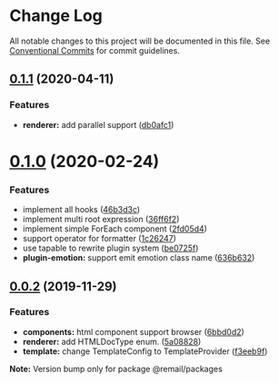 # Change Log

All notable changes to this project will be documented in this file.
See [Conventional Commits](https://conventionalcommits.org) for commit guidelines.

## [0.1.1](https://github.com/XGHeaven/remail/compare/v0.1.0...v0.1.1) (2020-04-11)


### Features

* **renderer:** add parallel support ([db0afc1](https://github.com/XGHeaven/remail/commit/db0afc129efa5fe6a102368b22a3080bd406258a))





# [0.1.0](https://github.com/XGHeaven/remail/compare/v0.0.2...v0.1.0) (2020-02-24)


### Features

* implement all hooks ([46b3d3c](https://github.com/XGHeaven/remail/commit/46b3d3ce15819e5058709df166316b3cf4302efd))
* implement multi root expression ([36ff6f2](https://github.com/XGHeaven/remail/commit/36ff6f2b83c22e8b0be8e84375e6964e692cb969))
* implement simple ForEach component ([2fd05d4](https://github.com/XGHeaven/remail/commit/2fd05d44c3bb00636ab9e11d63975cbc03ad2a37))
* support operator for formatter ([1c26247](https://github.com/XGHeaven/remail/commit/1c26247b2ce99f4058a374b3884a4e5499233d44))
* use tapable to rewrite plugin system ([be0725f](https://github.com/XGHeaven/remail/commit/be0725f1c2802f5f2925007e3ef22ab5b4279870))
* **plugin-emotion:** support emit emotion class name ([636b632](https://github.com/XGHeaven/remail/commit/636b63210af0c86d64081ea13746fbde88da5703))





## [0.0.2](https://github.com/XGHeaven/remail/compare/v0.0.1...v0.0.2) (2019-11-29)


### Features

* **components:** html component support browser ([6bbd0d2](https://github.com/XGHeaven/remail/commit/6bbd0d23b38969486706fca2a86988ce7e29c5fd))
* **renderer:** add HTMLDocType enum. ([5a08828](https://github.com/XGHeaven/remail/commit/5a0882859841f7e468159b3fb6280ae585eba42b))
* **template:** change TemplateConfig to TemplateProvider ([f3eeb9f](https://github.com/XGHeaven/remail/commit/f3eeb9fe0a26af0dcb61f92a4f7c8c1eb7380301))







**Note:** Version bump only for package @remail/packages
